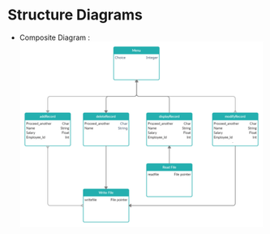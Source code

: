 # Structure Diagrams

* Composite Diagram :
![CompositeDiagram](https://github.com/Dhanushu1999/STEPin_Mini_Project/blob/master/2_Architecture/structure%20Diagrams/composite.png)
